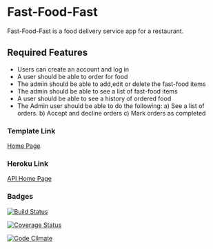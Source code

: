 # Fast-Food-Fast

Fast-Food-Fast is a food delivery service app for a restaurant.

## Required Features

* Users can create an account and log in
* A user should be able to order for food
* The admin should be able to add,edit or delete the fast-food items
* The admin should be able to see a list of fast-food items
* A user should be able to see a history of ordered food
* The Admin user should be able to do the following: a) See a list of orders. b) Accept and decline orders
 c) Mark orders as completed


### Template Link

[Home Page](https://mubstimor.github.io/fast-food-fast/)

### Heroku Link

[API Home Page](https://tims-fast-food.herokuapp.com/)

### Badges
[![Build Status](https://travis-ci.com/mubstimor/fast-food-fast.svg?branch=api)](https://travis-ci.com/mubstimor/fast-food-fast)

[![Coverage Status](https://coveralls.io/repos/github/mubstimor/fast-food-fast/badge.svg?branch=api)](https://coveralls.io/github/mubstimor/fast-food-fast?branch=api)

[![Code Climate](https://codeclimate.com/github/codeclimate/codeclimate/badges/gpa.svg)](https://codeclimate.com/github/mubstimor/fast-food-fast)
